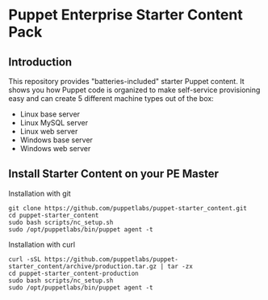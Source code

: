 # Puppet Enterprise Starter Content Pack

## Introduction

This repository provides "batteries-included" starter Puppet content. It shows you how Puppet code is organized to make self-service provisioning easy and can create 5 different machine types out of the box:
- Linux base server
- Linux MySQL server
- Linux web server
- Windows base server
- Windows web server

## Install Starter Content on your PE Master

Installation with git
```
git clone https://github.com/puppetlabs/puppet-starter_content.git
cd puppet-starter_content
sudo bash scripts/nc_setup.sh
sudo /opt/puppetlabs/bin/puppet agent -t
```

Installation with curl
```
curl -sSL https://github.com/puppetlabs/puppet-starter_content/archive/production.tar.gz | tar -zx
cd puppet-starter_content-production
sudo bash scripts/nc_setup.sh
sudo /opt/puppetlabs/bin/puppet agent -t
```
